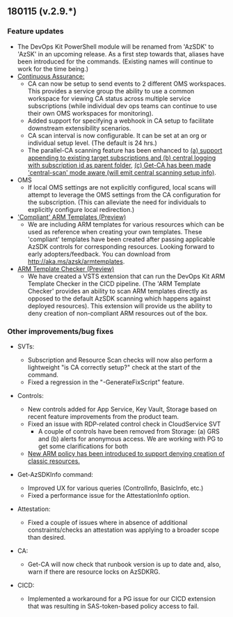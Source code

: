 ## 180115 (v.2.9.*)
### Feature updates

* The DevOps Kit PowerShell module will be renamed from 'AzSDK' to 'AzSK' in an upcoming release. As a first step towards that, aliases have been introduced for the commands. (Existing names will continue to work for the time being.)
* [Continuous Assurance:](https://azsk.azurewebsites.net/04-Continous-Assurance/Readme.html#setting-up-continuous-assurance---step-by-step)
	* CA can now be setup to send events to 2 different OMS workspaces. This provides a service group the ability to use a common workspace for viewing CA status across multiple service subscriptions (while individual dev ops teams can continue to use their own OMS workspaces for monitoring).
	* Added support for specifying a webhook in CA setup to facilitate downstream extensibility scenarios.
	* CA scan interval is now configurable. It can be set at an org or individual setup level. (The default is 24 hrs.)
	* The parallel-CA scanning feature has been enhanced to [(a) support appending to existing target subscriptions and (b) central logging with subscription id as parent folder,](https://azsk.azurewebsites.net/04-Continous-Assurance/Readme.html#1-central-scan-mode-ca-using-a-single-automation-account-default-behavior) [(c) Get-CA has been made 'central-scan' mode aware (will emit central scanning setup info)](https://azsk.azurewebsites.net/04-Continous-Assurance/Readme.html#1-central-scan-mode-ca-using-a-single-automation-account-default-behavior).
* OMS
	* If local OMS settings are not explicitly configured, local scans will attempt to leverage the OMS settings from the CA configuration for the subscription. (This can alleviate the need for individuals to explicitly configure local redirection.)
* ['Compliant' ARM Templates (Preview)](../ARMTemplates)
	* We are including ARM templates for various resources which can be used as reference when creating your own templates. These 'compliant' templates have been created after passing applicable AzSDK controls for corresponding resources. Looking forward to early adopters/feedback.  You can download  from http://aka.ms/azsk/armtemplates.
* [ARM Template Checker (Preview)](https://azsk.azurewebsites.net/03-Security-In-CICD/Readme.html#azsk-arm-template-checker)
	* We have created a VSTS extension that can run the DevOps Kit ARM Template Checker in the CICD pipeline. (The 'ARM Template Checker' provides an ability to scan ARM templates directly as opposed to the default AzSDK scanning which happens against deployed resources). This extension will provide us the ability to deny creation of non-compliant ARM resources out of the box.

### Other improvements/bug fixes
* SVTs: 
	* Subscription and Resource Scan checks will now also perform a lightweight "is CA correctly setup?" check at the start of the command.
	* Fixed a regression in the "-GenerateFixScript" feature.
* Controls: 
	* New controls added for App Service, Key Vault, Storage based on recent feature improvements from the product team.  
	* Fixed an issue with RDP-related control check in CloudService SVT 
        * A couple of controls have been removed from Storage: (a) GRS and (b) alerts for anonymous access. We are working with PG to get some clarifications for both
	* [New ARM policy has been introduced to support denying creation of classic resources.](https://azsk.azurewebsites.net/02-Secure-Development/ControlCoverage/Feature/ARMPolicyList.html)
* Get-AzSDKInfo command:
	* Improved UX for various queries (ControlInfo, BasicInfo, etc.)
	* Fixed a performance issue for the AttestationInfo option.
* Attestation:
	* Fixed a couple of issues where in absence of additional constraints/checks an attestation was applying to a broader scope than desired.
		
* CA:
	* Get-CA will now check that runbook version is up to date and, also, warn if there are resource locks on AzSDKRG.

* CICD: 
	* Implemented a workaround for a PG issue for our CICD extension that was resulting in SAS-token-based policy access to fail.


